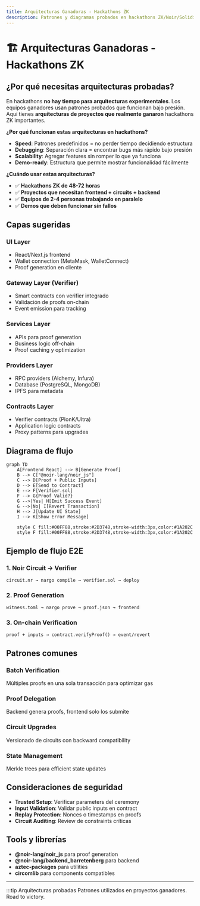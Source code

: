 ```yaml
---
title: Arquitecturas Ganadoras - Hackathons ZK  
description: Patrones y diagramas probados en hackathons ZK/Noir/Solidity ganadores
---
```


# 🏗️ Arquitecturas Ganadoras - Hackathons ZK

## ¿Por qué necesitas arquitecturas probadas?

En hackathons **no hay tiempo para arquitecturas experimentales**. Los equipos ganadores usan patrones probados que funcionan bajo presión. Aquí tienes **arquitecturas de proyectos que realmente ganaron** hackathons ZK importantes.

**¿Por qué funcionan estas arquitecturas en hackathons?**

- **Speed**: Patrones predefinidos = no perder tiempo decidiendo estructura
- **Debugging**: Separación clara = encontrar bugs más rápido bajo presión
- **Scalability**: Agregar features sin romper lo que ya funciona
- **Demo-ready**: Estructura que permite mostrar funcionalidad fácilmente

**¿Cuándo usar estas arquitecturas?**

- ✅ **Hackathons ZK de 48-72 horas**  
- ✅ **Proyectos que necesitan frontend + circuits + backend**  
- ✅ **Equipos de 2-4 personas trabajando en paralelo**  
- ✅ **Demos que deben funcionar sin fallos**

## Capas sugeridas

### **UI Layer**
- React/Next.js frontend
- Wallet connection (MetaMask, WalletConnect)
- Proof generation en cliente

### **Gateway Layer (Verifier)**  
- Smart contracts con verifier integrado
- Validación de proofs on-chain
- Event emission para tracking

### **Services Layer**
- APIs para proof generation
- Business logic off-chain
- Proof caching y optimization

### **Providers Layer**
- RPC providers (Alchemy, Infura)
- Database (PostgreSQL, MongoDB)
- IPFS para metadata

### **Contracts Layer**
- Verifier contracts (PlonK/Ultra)
- Application logic contracts
- Proxy patterns para upgrades

## Diagrama de flujo

```mermaid
graph TD
    A[Frontend React] --> B[Generate Proof]
    B --> C["@noir-lang/noir_js"]
    C --> D[Proof + Public Inputs]
    D --> E[Send to Contract]
    E --> F[Verifier.sol]
    F --> G{Proof Valid?}
    G -->|Yes| H[Emit Success Event]
    G -->|No| I[Revert Transaction]
    H --> J[Update UI State]
    I --> K[Show Error Message]
    
    style C fill:#00FF88,stroke:#2D3748,stroke-width:3px,color:#1A202C
    style F fill:#00FF88,stroke:#2D3748,stroke-width:3px,color:#1A202C
```

## Ejemplo de flujo E2E

### 1. Noir Circuit → Verifier
```
circuit.nr → nargo compile → verifier.sol → deploy
```

### 2. Proof Generation
```
witness.toml → nargo prove → proof.json → frontend
```

### 3. On-chain Verification
```
proof + inputs → contract.verifyProof() → event/revert
```

## Patrones comunes

### **Batch Verification**
Múltiples proofs en una sola transacción para optimizar gas

### **Proof Delegation** 
Backend genera proofs, frontend solo los submite

### **Circuit Upgrades**
Versionado de circuits con backward compatibility

### **State Management**
Merkle trees para efficient state updates

## Consideraciones de seguridad

- **Trusted Setup**: Verificar parameters del ceremony
- **Input Validation**: Validar public inputs en contract
- **Replay Protection**: Nonces o timestamps en proofs
- **Circuit Auditing**: Review de constraints críticas

## Tools y librerías

- **@noir-lang/noir_js** para proof generation
- **@noir-lang/backend_barretenberg** para backend
- **aztec-packages** para utilities
- **circomlib** para components compatibles

---

:::tip Arquitecturas probadas
Patrones utilizados en proyectos ganadores. Road to victory.